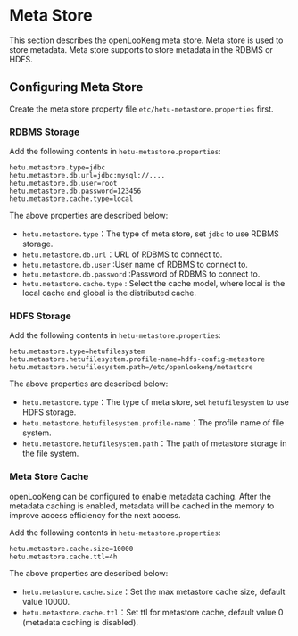 # Meta Store
This section describes the openLooKeng meta store. Meta store is used to store metadata. Meta store supports to 
store metadata in the RDBMS or HDFS.

## Configuring Meta Store

Create the meta store property file `etc/hetu-metastore.properties` first.


### RDBMS Storage

Add the following contents in `hetu-metastore.properties`:

``` properties
hetu.metastore.type=jdbc
hetu.metastore.db.url=jdbc:mysql://....
hetu.metastore.db.user=root
hetu.metastore.db.password=123456
hetu.metastore.cache.type=local
```

The above properties are described below:

- `hetu.metastore.type`：The type of meta store, set `jdbc` to use RDBMS storage.
- `hetu.metastore.db.url`：URL of RDBMS to connect to.
- `hetu.metastore.db.user` :User name of RDBMS to connect to. 
- `hetu.metastore.db.password` :Password of RDBMS to connect to.
- `hetu.metastore.cache.type` : Select the cache model, where local is the local cache and global is the distributed cache.

### HDFS Storage

Add the following contents in `hetu-metastore.properties`:

```
hetu.metastore.type=hetufilesystem
hetu.metastore.hetufilesystem.profile-name=hdfs-config-metastore
hetu.metastore.hetufilesystem.path=/etc/openlookeng/metastore
```

The above properties are described below:

- `hetu.metastore.type`：The type of meta store, set `hetufilesystem` to use HDFS storage.
- `hetu.metastore.hetufilesystem.profile-name`：The profile name of file system.
- `hetu.metastore.hetufilesystem.path`：The path of metastore storage in the file system.

### Meta Store Cache

openLooKeng can be configured to enable metadata caching. After the metadata caching is enabled, metadata will be cached 
in the memory to improve access efficiency for the next access.

Add the following contents in `hetu-metastore.properties`:

``` properties
hetu.metastore.cache.size=10000
hetu.metastore.cache.ttl=4h     
```

The above properties are described below:

- `hetu.metastore.cache.size`：Set the max metastore cache size, default value 10000.
- `hetu.metastore.cache.ttl`：Set ttl for metastore cache, default value 0 (metadata caching is disabled).
